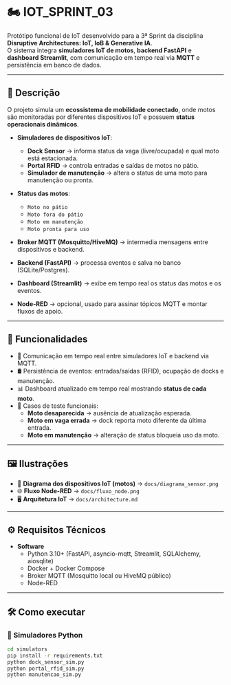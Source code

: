# 🏍️ IOT_SPRINT_03

Protótipo funcional de IoT desenvolvido para a 3ª Sprint da disciplina **Disruptive Architectures: IoT, IoB & Generative IA**.  
O sistema integra **simuladores IoT de motos**, **backend FastAPI** e **dashboard Streamlit**, com comunicação em tempo real via **MQTT** e persistência em banco de dados.

---

## 📖 Descrição

O projeto simula um **ecossistema de mobilidade conectado**, onde motos são monitoradas por diferentes dispositivos IoT e possuem **status operacionais dinâmicos**.  

- **Simuladores de dispositivos IoT**:  
  - **Dock Sensor** → informa status da vaga (livre/ocupada) e qual moto está estacionada.  
  - **Portal RFID** → controla entradas e saídas de motos no pátio.  
  - **Simulador de manutenção** → altera o status de uma moto para manutenção ou pronta.  

- **Status das motos**:  
  - `Moto no pátio`  
  - `Moto fora do pátio`  
  - `Moto em manutenção`  
  - `Moto pronta para uso`  

- **Broker MQTT (Mosquitto/HiveMQ)** → intermedia mensagens entre dispositivos e backend.  
- **Backend (FastAPI)** → processa eventos e salva no banco (SQLite/Postgres).  
- **Dashboard (Streamlit)** → exibe em tempo real os status das motos e os eventos.  
- **Node-RED** → opcional, usado para assinar tópicos MQTT e montar fluxos de apoio.  

---

## 🎯 Funcionalidades

- 📡 Comunicação em tempo real entre simuladores IoT e backend via MQTT.  
- 🛢️ Persistência de eventos: entradas/saídas (RFID), ocupação de docks e manutenção.  
- 📊 Dashboard atualizado em tempo real mostrando **status de cada moto**.  
- 🧪 Casos de teste funcionais:  
  - **Moto desaparecida** → ausência de atualização esperada.  
  - **Moto em vaga errada** → dock reporta moto diferente da última entrada.  
  - **Moto em manutenção** → alteração de status bloqueia uso da moto.  

---

## 🖼️ Ilustrações

- 📡 **Diagrama dos dispositivos IoT (motos)** → `docs/diagrama_sensor.png`  
- 🌐 **Fluxo Node-RED** → `docs/fluxo_node.png`  
- 🖥️ **Arquitetura IoT** → `docs/architecture.md`  

---

## ⚙️ Requisitos Técnicos

- **Software**  
  - Python 3.10+ (FastAPI, asyncio-mqtt, Streamlit, SQLAlchemy, aiosqlite)  
  - Docker + Docker Compose  
  - Broker MQTT (Mosquitto local ou HiveMQ público)  
  - Node-RED  

---

## 🛠️ Como executar

### 🐍 Simuladores Python
```bash
cd simulators
pip install -r requirements.txt
python dock_sensor_sim.py
python portal_rfid_sim.py
python manutencao_sim.py
